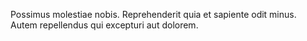 Possimus molestiae nobis. Reprehenderit quia et sapiente odit minus. Autem repellendus qui excepturi aut dolorem.